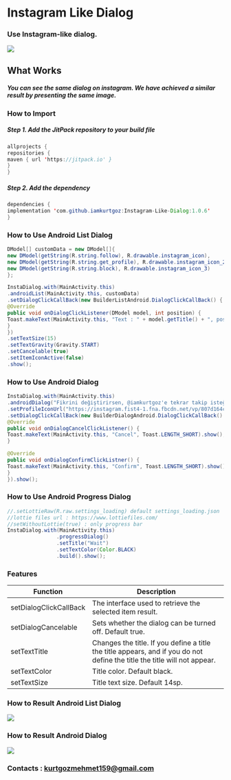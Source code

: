 # Instagram Like Dialog
### Use Instagram-like dialog.
[![](https://jitpack.io/v/iamkurtgoz/Instagram-Like-Dialog.svg)](https://jitpack.io/#iamkurtgoz/Instagram-Like-Dialog)

## What Works

##### You can see the same dialog on instagram. We have achieved a similar result by presenting the same image.

### How to Import
##### Step 1. Add the JitPack repository to your build file
```java
allprojects {
repositories {
maven { url 'https://jitpack.io' }
}
}
```

##### Step 2. Add the dependency
```java
dependencies {
implementation 'com.github.iamkurtgoz:Instagram-Like-Dialog:1.0.6'
}
```

### How to Use Android List Dialog
```java
DModel[] customData = new DModel[]{
new DModel(getString(R.string.follow), R.drawable.instagram_icon),
new DModel(getString(R.string.get_profile), R.drawable.instagram_icon_2),
new DModel(getString(R.string.block), R.drawable.instagram_icon_3)
};

InstaDialog.with(MainActivity.this)
.androidList(MainActivity.this, customData)
.setDialogClickCallBack(new BuilderListAndroid.DialogClickCallBack() {
@Override
public void onDialogClickListener(DModel model, int position) {
Toast.makeText(MainActivity.this, "Text : " + model.getTitle() + ", position : " + position, Toast.LENGTH_SHORT).show();
}
})
.setTextSize(15)
.setTextGravity(Gravity.START)
.setCancelable(true)
.setItemIconActive(false)
.show();
```
### How to Use Android Dialog
```java
InstaDialog.with(MainActivity.this)
.androidDialog("Fikrini değiştirirsen, @iamkurtgoz'e tekrar takip isteği göndermen gerekecek.", "İptal", "Kabul")
.setProfileIconUrl("https://instagram.fist4-1.fna.fbcdn.net/vp/807d164c60a4e48041b9a095c5da5df7/5C691F53/t51.2885-19/s640x640/20838301_1915234258688325_4142410044761178112_n.jpg")
.setDialogClickCallBack(new BuilderDialogAndroid.DialogClickCallBack() {
@Override
public void onDialogCancelClickListener() {
Toast.makeText(MainActivity.this, "Cancel", Toast.LENGTH_SHORT).show();
}

@Override
public void onDialogConfirmClickListner() {
Toast.makeText(MainActivity.this, "Confirm", Toast.LENGTH_SHORT).show();
}
}).show();
```
### How to Use Android Progress Dialog
```java
//.setLottieRaw(R.raw.settings_loading) default settings_loading.json
//lottie files url : https://www.lottiefiles.com/
//setWithoutLottie(true) : only progress bar
InstaDialog.with(MainActivity.this)
                .progressDialog()
                .setTitle("Wait")
                .setTextColor(Color.BLACK)
                .build().show();
```

### Features

Function  | Description
------------- | -------------
setDialogClickCallBack  | The interface used to retrieve the selected item result.
setDialogCancelable | Sets whether the dialog can be turned off. Default true.
setTextTitle | Changes the title. If you define a title the title appears, and if you do not define the title the title will not appear.
setTextColor | Title color. Default black.
setTextSize | Title text size. Default 14sp.


### How to Result Android List Dialog
![](https://github.com/iamkurtgoz/Instagram-Like-Dialog/raw/master/ss/ss_android_list.png)

### How to Result Android Dialog
![](https://github.com/iamkurtgoz/Instagram-Like-Dialog/raw/master/ss/ss_android_dialog.png)




### Contacts : kurtgozmehmet159@gmail.com
